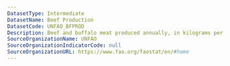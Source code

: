 ```yaml
---
DatasetType: Intermediate
DatasetName: Beef Production
DatasetCode: UNFAO_BFPROD
Description: Beef and buffalo meat produced annually, in kilograms per person
SourceOrganizationName: UNFAO
SourceOrganizationIndicatorCode: null
SourceOrganizationURL: https://www.fao.org/faostat/en/#home
---
```


